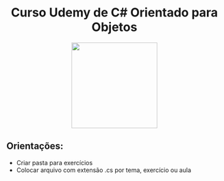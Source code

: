 <center>
<h1>Curso Udemy de C# Orientado para Objetos</h1>
<img src="https://hotmart.s3.amazonaws.com/product_pictures/31a28599-cf71-42ff-95b2-d8e2ae636bd0/CSharp.png" width="200px">
</center>

<h2>Orientações: </h2>
<ul>
<li>Criar pasta para exercícios</li>
<li>Colocar arquivo com extensão .cs por tema, exercício ou aula</li>
</ul>